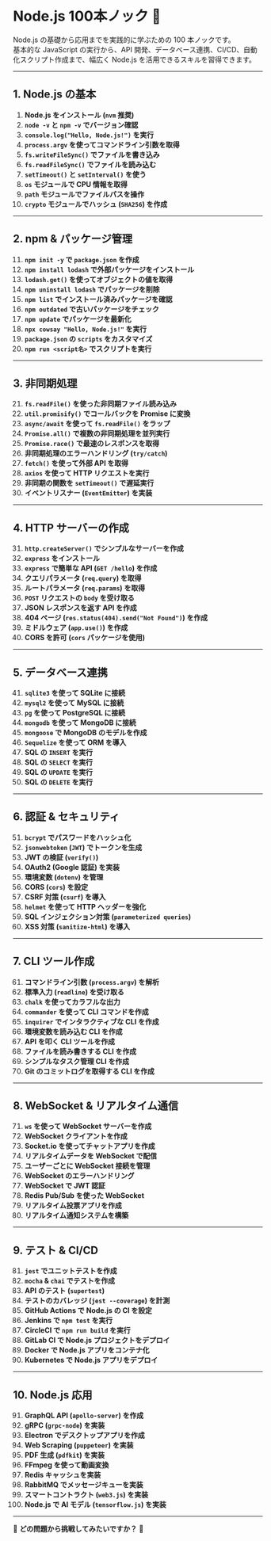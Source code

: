 # **Node.js 100本ノック** 🚀  
Node.js の基礎から応用までを実践的に学ぶための 100 本ノックです。  
基本的な JavaScript の実行から、API 開発、データベース連携、CI/CD、自動化スクリプト作成まで、幅広く Node.js を活用できるスキルを習得できます。  

---

## **1. Node.js の基本**
1. **Node.js をインストール (`nvm` 推奨)**
2. **`node -v` と `npm -v` でバージョン確認**
3. **`console.log("Hello, Node.js!")` を実行**
4. **`process.argv` を使ってコマンドライン引数を取得**
5. **`fs.writeFileSync()` でファイルを書き込み**
6. **`fs.readFileSync()` でファイルを読み込む**
7. **`setTimeout()` と `setInterval()` を使う**
8. **`os` モジュールで CPU 情報を取得**
9. **`path` モジュールでファイルパスを操作**
10. **`crypto` モジュールでハッシュ (`SHA256`) を作成**

---

## **2. npm & パッケージ管理**
11. **`npm init -y` で `package.json` を作成**
12. **`npm install lodash` で外部パッケージをインストール**
13. **`lodash.get()` を使ってオブジェクトの値を取得**
14. **`npm uninstall lodash` でパッケージを削除**
15. **`npm list` でインストール済みパッケージを確認**
16. **`npm outdated` で古いパッケージをチェック**
17. **`npm update` でパッケージを最新化**
18. **`npx cowsay "Hello, Node.js!"` を実行**
19. **`package.json` の `scripts` をカスタマイズ**
20. **`npm run <script名>` でスクリプトを実行**

---

## **3. 非同期処理**
21. **`fs.readFile()` を使った非同期ファイル読み込み**
22. **`util.promisify()` でコールバックを Promise に変換**
23. **`async/await` を使って `fs.readFile()` をラップ**
24. **`Promise.all()` で複数の非同期処理を並列実行**
25. **`Promise.race()` で最速のレスポンスを取得**
26. **非同期処理のエラーハンドリング (`try/catch`)**
27. **`fetch()` を使って外部 API を取得**
28. **`axios` を使って HTTP リクエストを実行**
29. **非同期の関数を `setTimeout()` で遅延実行**
30. **イベントリスナー (`EventEmitter`) を実装**

---

## **4. HTTP サーバーの作成**
31. **`http.createServer()` でシンプルなサーバーを作成**
32. **`express` をインストール**
33. **`express` で簡単な API (`GET /hello`) を作成**
34. **クエリパラメータ (`req.query`) を取得**
35. **ルートパラメータ (`req.params`) を取得**
36. **`POST` リクエストの `body` を受け取る**
37. **JSON レスポンスを返す API を作成**
38. **404 ページ (`res.status(404).send("Not Found")`) を作成**
39. **ミドルウェア (`app.use()`) を作成**
40. **CORS を許可 (`cors` パッケージを使用)**

---

## **5. データベース連携**
41. **`sqlite3` を使って SQLite に接続**
42. **`mysql2` を使って MySQL に接続**
43. **`pg` を使って PostgreSQL に接続**
44. **`mongodb` を使って MongoDB に接続**
45. **`mongoose` で MongoDB のモデルを作成**
46. **`Sequelize` を使って ORM を導入**
47. **SQL の `INSERT` を実行**
48. **SQL の `SELECT` を実行**
49. **SQL の `UPDATE` を実行**
50. **SQL の `DELETE` を実行**

---

## **6. 認証 & セキュリティ**
51. **`bcrypt` でパスワードをハッシュ化**
52. **`jsonwebtoken` (`JWT`) でトークンを生成**
53. **JWT の検証 (`verify()`)**
54. **OAuth2 (Google 認証) を実装**
55. **環境変数 (`dotenv`) を管理**
56. **CORS (`cors`) を設定**
57. **CSRF 対策 (`csurf`) を導入**
58. **`helmet` を使って HTTP ヘッダーを強化**
59. **SQL インジェクション対策 (`parameterized queries`)**
60. **XSS 対策 (`sanitize-html`) を導入**

---

## **7. CLI ツール作成**
61. **コマンドライン引数 (`process.argv`) を解析**
62. **標準入力 (`readline`) を受け取る**
63. **`chalk` を使ってカラフルな出力**
64. **`commander` を使って CLI コマンドを作成**
65. **`inquirer` でインタラクティブな CLI を作成**
66. **環境変数を読み込む CLI を作成**
67. **API を叩く CLI ツールを作成**
68. **ファイルを読み書きする CLI を作成**
69. **シンプルなタスク管理 CLI を作成**
70. **Git のコミットログを取得する CLI を作成**

---

## **8. WebSocket & リアルタイム通信**
71. **`ws` を使って WebSocket サーバーを作成**
72. **WebSocket クライアントを作成**
73. **Socket.io を使ってチャットアプリを作成**
74. **リアルタイムデータを WebSocket で配信**
75. **ユーザーごとに WebSocket 接続を管理**
76. **WebSocket のエラーハンドリング**
77. **WebSocket で JWT 認証**
78. **Redis Pub/Sub を使った WebSocket**
79. **リアルタイム投票アプリを作成**
80. **リアルタイム通知システムを構築**

---

## **9. テスト & CI/CD**
81. **`jest` でユニットテストを作成**
82. **`mocha` & `chai` でテストを作成**
83. **API のテスト (`supertest`)**
84. **テストのカバレッジ (`jest --coverage`) を計測**
85. **GitHub Actions で Node.js の CI を設定**
86. **Jenkins で `npm test` を実行**
87. **CircleCI で `npm run build` を実行**
88. **GitLab CI で Node.js プロジェクトをデプロイ**
89. **Docker で Node.js アプリをコンテナ化**
90. **Kubernetes で Node.js アプリをデプロイ**

---

## **10. Node.js 応用**
91. **GraphQL API (`apollo-server`) を作成**
92. **gRPC (`grpc-node`) を実装**
93. **Electron でデスクトップアプリを作成**
94. **Web Scraping (`puppeteer`) を実装**
95. **PDF 生成 (`pdfkit`) を実装**
96. **FFmpeg を使って動画変換**
97. **Redis キャッシュを実装**
98. **RabbitMQ でメッセージキューを実装**
99. **スマートコントラクト (`web3.js`) を実装**
100. **Node.js で AI モデル (`tensorflow.js`) を実装**

---

🚀 **どの問題から挑戦してみたいですか？** 🚀